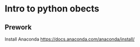 # Intro to python obects

## Prework
Install Anaconda https://docs.anaconda.com/anaconda/install/  
